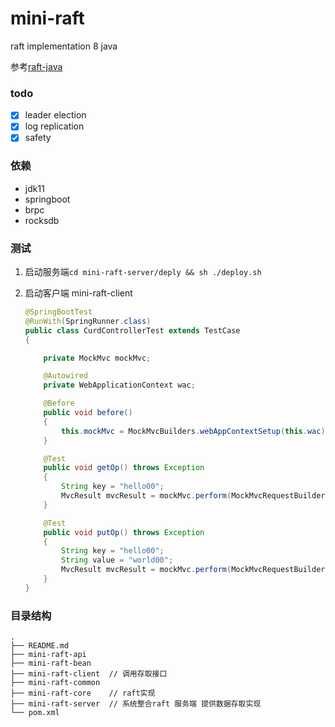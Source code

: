 # mini-raft

raft implementation 8 java

参考[raft-java](https://gitee.com/wenweihu86/raft-java.git)

### todo

* [X]  leader election
* [X]  log replication
* [X]  safety

### 依赖

* jdk11
* springboot
* brpc
* rocksdb

### 测试

1. 启动服务端`cd mini-raft-server/deply && sh ./deploy.sh`
2. 启动客户端 mini-raft-client

   ```java
   @SpringBootTest
   @RunWith(SpringRunner.class)
   public class CurdControllerTest extends TestCase
   {

       private MockMvc mockMvc;

       @Autowired
       private WebApplicationContext wac;

       @Before
       public void before()
       {
           this.mockMvc = MockMvcBuilders.webAppContextSetup(this.wac).build();
       }

       @Test
       public void getOp() throws Exception
       {
           String key = "hello00";
           MvcResult mvcResult = mockMvc.perform(MockMvcRequestBuilders.get("/client/get").contentType(MediaType.APPLICATION_JSON).param("key", key)).andExpect(MockMvcResultMatchers.status().isOk()).andDo(MockMvcResultHandlers.print()).andReturn();
       }

       @Test
       public void putOp() throws Exception
       {
           String key = "hello00";
           String value = "world00";
           MvcResult mvcResult = mockMvc.perform(MockMvcRequestBuilders.get("/client/put").contentType(MediaType.APPLICATION_JSON).param("key", key).param("value", value)).andExpect(MockMvcResultMatchers.status().isOk()).andDo(MockMvcResultHandlers.print()).andReturn();
       }
   }
   ```

### 目录结构

```shell
.
├── README.md
├── mini-raft-api
├── mini-raft-bean
├── mini-raft-client  // 调用存取接口
├── mini-raft-common
├── mini-raft-core    // raft实现
├── mini-raft-server  // 系统整合raft 服务端 提供数据存取实现
└── pom.xml
```

